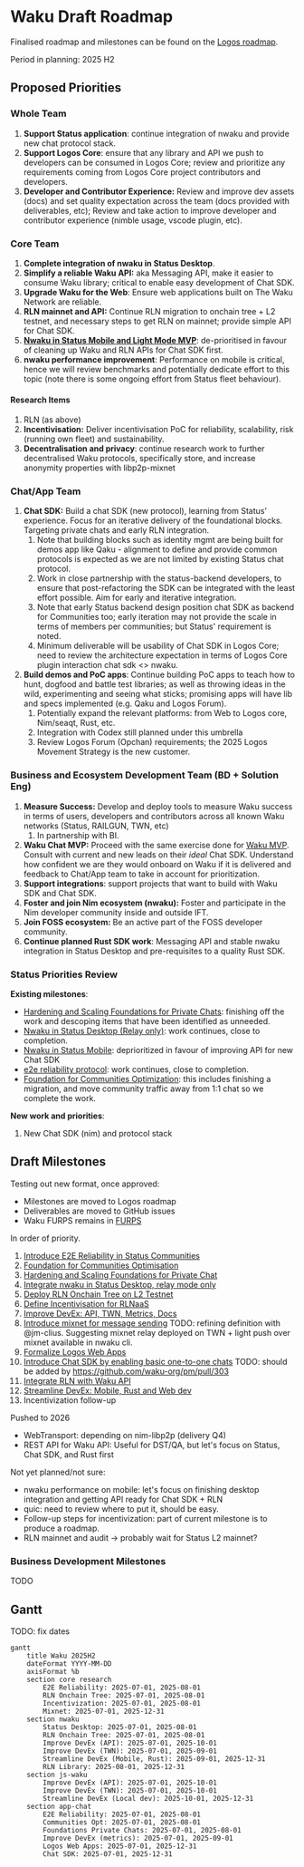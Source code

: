 # Waku Draft Roadmap

Finalised roadmap and milestones can be found on the [Logos roadmap](https://roadmap.logos.co/waku/).

Period in planning: 2025 H2

## Proposed Priorities

### Whole Team

1. **Support Status application**: continue integration of nwaku and provide new chat protocol stack. 
2. **Support Logos Core**: ensure that any library and API we push to developers can be consumed in Logos Core; review and prioritize any requirements coming from Logos Core project contributors and developers.
3. **Developer and Contributor Experience:** Review and improve dev assets (docs) and set quality expectation across the team (docs provided with deliverables, etc); Review and take action to improve developer and contributor experience (nimble usage, vscode plugin, etc).

### Core Team

1. **Complete integration of nwaku in Status Desktop**.
2. **Simplify a reliable Waku API:** aka Messaging API, make it easier to consume Waku library; critical to enable easy development of Chat SDK.
3. **Upgrade Waku for the Web**: Ensure web applications built on The Waku Network are reliable.
4. **RLN mainnet and API:** Continue RLN migration to onchain tree + L2 testnet, and necessary steps to get RLN on mainnet; provide simple API for Chat SDK.
5. **[Nwaku in Status Mobile and Light Mode MVP](https://github.com/waku-org/pm/milestone/39)**: de-prioritised in favour of cleaning up Waku and RLN APIs for Chat SDK first.
6. **nwaku performance improvement**: Performance on mobile is critical, hence we will review benchmarks and potentially dedicate effort to this topic
(note there is some ongoing effort from Status fleet behaviour).

#### Research Items

1. RLN (as above)
2. **Incentivisation:** Deliver incentivisation PoC for reliability, scalability, risk (running own fleet) and sustainability.
3. **Decentralisation and privacy**: continue research work to further decentralised Waku protocols, specifically store, and increase anonymity properties with libp2p-mixnet

### Chat/App Team

1. **Chat SDK:** Build a chat SDK (new protocol), learning from Status’ experience. Focus for an iterative delivery of the foundational blocks. Targeting private chats and early RLN integration.
   1. Note that building blocks such as identity mgmt are being built for demos app like Qaku - alignment to define and provide common protocols is expected as we are not limited by existing Status chat protocol.
   2. Work in close partnership with the status-backend developers, to ensure that post-refactoring the SDK can be integrated with the least effort possible. Aim for early and iterative integration.
   3. Note that early Status backend design position chat SDK as backend for Communities too; early iteration may not provide the scale in terms of members per communities; but Status' requirement is noted. 
   4. Minimum deliverable will be usability of Chat SDK in Logos Core; need to review the architecture expectation in terms of Logos Core plugin interaction chat sdk <> nwaku.
2. **Build demos and PoC apps**: Continue building PoC apps to teach how to hunt, dogfood and battle test libraries; as well as throwing ideas in the wild, experimenting and seeing what sticks; promising apps will have lib and specs implemented (e.g. Qaku and Logos Forum).
   1. Potentially expand the relevant platforms: from Web to Logos core, Nim/seaqt, Rust, etc.
   2. Integration with Codex still planned under this umbrella
   3. Review Logos Forum (Opchan) requirements; the 2025 Logos Movement Strategy is the new customer.

### Business and Ecosystem Development Team (BD + Solution Eng)

1. **Measure Success:** Develop and deploy tools to measure Waku success in terms of users, developers and contributors across all known Waku networks (Status, RAILGUN, TWN, etc)
    1. In partnership with BI.
2. **Waku Chat MVP:** Proceed with the same exercise done for [Waku MVP](https://www.notion.so/Waku-MVP-1838f96fb65c8039acabf8a6a1e689e7?pvs=21).
   Consult with current and new leads on their *ideal* Chat SDK.
   Understand how confident we are they would onboard on Waku if it is delivered and feedback to Chat/App team to take in account for prioritization.
3. **Support integrations**: support projects that want to build with Waku SDK and Chat SDK. 
4. **Foster and join Nim ecosystem (nwaku):** Foster and participate in the Nim developer community inside and outside IFT.
5. **Join FOSS ecosystem:** Be an active part of the FOSS developer community.
6. **Continue planned Rust SDK work**: Messaging API and stable nwaku integration in Status Desktop and pre-requisites to a quality Rust SDK.

### Status Priorities Review

**Existing milestones**:

- [Hardening and Scaling Foundations for Private Chats](https://roadmap.logos.co/waku/milestones/open/2025-hardening-and-scaling-foundations-for-private-chats): finishing off the work and descoping items that have been identified as unneeded.
- [Nwaku in Status Desktop (Relay only)](https://roadmap.logos.co/waku/milestones/open/2024-nwaku-in-status-desktop): work continues, close to completion. 
- [Nwaku in Status Mobile](https://roadmap.logos.co/waku/milestones/open/2025-nwaku-in-status-mobile): deprioritized in favour of improving API for new Chat SDK
- [e2e reliability protocol](https://roadmap.logos.co/waku/milestones/open/2024-e2e-reliability-protocol): work continues, close to completion.
- [Foundation for Communities Optimization](https://github.com/waku-org/pm/milestone/31): this includes finishing a migration, and move community traffic away from 1:1 chat so we complete the work.

**New work and priorities**:

1. New Chat SDK (nim) and protocol stack

## Draft Milestones

Testing out new format, once approved:

- Milestones are moved to Logos roadmap
- Deliverables are moved to GitHub issues
- Waku FURPS remains in [FURPS](/FURPS/README.md)

In order of priority.

1. [Introduce E2E Reliability in Status Communities](./introduce_e2e_reliability_in_status.md)
2. [Foundation for Communities Optimisation](/draft-roadmap/foundation_for_communities_optimisation.md)
3. [Hardening and Scaling Foundations for Private Chat](/draft-roadmap/hardening_and_scaling_foundation_for_private_chat.md)
4. [Integrate nwaku in Status Desktop, relay mode only](/draft-roadmap/integrate_nwaku_in_status_desktop_relay_mode_only.md)
5. [Deploy RLN Onchain Tree on L2 Testnet](/draft-roadmap/deploy_rln_onchain_tree_on_l2_testnet.md)
6. [Define Incentivisation for RLNaaS](/draft-roadmap/define_incentivisation_for_rlnaas.md)
7. [Improve DevEx: API, TWN, Metrics, Docs](/draft-roadmap/improve_devex_api_twn_metrics_docs.md)
8. [Introduce mixnet for message sending]() TODO: refining definition with @jm-clius. Suggesting mixnet relay deployed on TWN + light push over mixnet available in nwaku cli.
9. [Formalize Logos Web Apps](/draft-roadmap/formalize_logos_web_apps.md)
10. [Introduce Chat SDK by enabling basic one-to-one chats]() TODO: should be added by https://github.com/waku-org/pm/pull/303
11. [Integrate RLN with Waku API](/draft-roadmap/integrate_rln_with_waku_api.md)
12. [Streamline DevEx: Mobile, Rust and Web dev](/draft-roadmap/streamline_dev_ex_local_dev_rust.md)
13. Incentivization follow-up

Pushed to 2026
- WebTransport: depending on nim-libp2p (delivery Q4)
- REST API for Waku API: Useful for DST/QA, but let's focus on Status, Chat SDK, and Rust first

Not yet planned/not sure:
- nwaku performance on mobile: let's focus on finishing desktop integration and getting API ready for Chat SDK + RLN 
- quic: need to review where to put it, should be easy.
- Follow-up steps for incentivization: part of current milestone is to produce a roadmap.
- RLN mainnet and audit -> probably wait for Status L2 mainnet?

### Business Development Milestones

TODO

## Gantt

TODO: fix dates

```mermaid
gantt
    title Waku 2025H2
    dateFormat YYYY-MM-DD
    axisFormat %b
    section core research
        E2E Reliability: 2025-07-01, 2025-08-01
        RLN Onchain Tree: 2025-07-01, 2025-08-01
        Incentivization: 2025-07-01, 2025-08-01
        Mixnet: 2025-07-01, 2025-12-31
    section nwaku
        Status Desktop: 2025-07-01, 2025-08-01
        RLN Onchain Tree: 2025-07-01, 2025-08-01
        Improve DevEx (API): 2025-07-01, 2025-10-01
        Improve DevEx (TWN): 2025-07-01, 2025-09-01
        Streamline DevEx (Mobile, Rust): 2025-09-01, 2025-12-31
        RLN Library: 2025-08-01, 2025-12-31
    section js-waku
        Improve DevEx (API): 2025-07-01, 2025-10-01
        Improve DevEx (TWN): 2025-07-01, 2025-10-01
        Streamline DevEx (Local dev): 2025-10-01, 2025-12-31
    section app-chat
        E2E Reliability: 2025-07-01, 2025-08-01
        Communities Opt: 2025-07-01, 2025-08-01
        Foundations Private Chats: 2025-07-01, 2025-08-01
        Improve DevEx (metrics): 2025-07-01, 2025-09-01
        Logos Web Apps: 2025-07-01, 2025-12-31
        Chat SDK: 2025-07-01, 2025-12-31
```